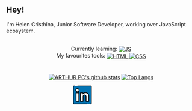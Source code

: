 ## Hey!
I'm Helen Cristhina, Junior Software Developer, working over JavaScript ecosystem.

<div align="center" style="display: inline_block"><br>
  Currently learning: <a href="https://www.linkedin.com/in/hcristha/"><img align="center" alt="JS" src="https://img.shields.io/badge/JavaScript-323330?style=for-the-badge&logo=javascript&logoColor=F7DF1E"></a><br>
  My favourites tools: <a href="https://www.linkedin.com/in/hcristha/"><img align="center" alt="HTML" src="https://img.shields.io/badge/HTML5-E34F26?style=for-the-badge&logo=html5&logoColor=white">
  <img align="center" alt="CSS" src="https://img.shields.io/badge/CSS3-1572B6?style=for-the-badge&logo=css3&logoColor=white"></a><br>
</div>
 
 #
 
<div align="center" >

[![ARTHUR PC's github stats](https://github-readme-stats.vercel.app/api?username=hcristha&show_icons=true&theme=radical&bg_color=30,0d0d0d,191919&title_color=fff&text_color=fff&icon_color=79ff97)](https://github.com/anuraghazra/github-readme-stats)
[![Top Langs](https://github-readme-stats.vercel.app/api/top-langs/?username=hcristha&layout=compact&theme=radical&bg_color=30,0d0d0d,191919&title_color=fff&text_color=fff&icon_color=79ff97)](https://github.com/anuraghazra/github-readme-stats)
<div style="align-self: center;align-items: center; display: flex; justify-content: space-between; width: 150px;">
  <a href="https://www.linkedin.com/in/hcristha/">
    <img src="https://github.com/ARTHURPC03/ARTHURPC03/raw/master/github/linkedin.png" alt="LinkedIn" height="50">
  </a>
</div>
</div>
